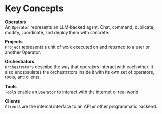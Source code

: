 # Key Concepts

**[Operators](operators.md)**  
An `Operator` represents an LLM-backed agent. Chat, command, duplicate, modify, coordinate, and deploy them with concrete.

**Projects**  
`Project` represents a unit of work executed on and returned to a user or another Operator.

**Orchestrators**  
`Orchestrator`s describe the way that operators interact with each other. It also encapsulates the orchestrators inside it with its own set of operators, tools, and clients.

**Tools**  
`Tool`s enable an `Operator` to interact with the internet or real world.

**Clients**  
`Client`s are the internal interface to an API or other programmatic backend.

